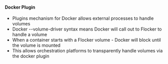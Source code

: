 #### Docker Plugin

 * Plugins mechanism for Docker allows external processes to handle volumes
 * Docker --volume-driver syntax means Docker will call out to Flocker to handle a volume
 * When a container starts with a Flocker volume - Docker will block until the volume is mounted
 * This allows orchestration platforms to transparently handle volumes via the docker plugin
 